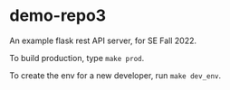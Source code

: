 # demo-repo3
An example flask rest API server, for SE Fall 2022.

To build production, type `make prod`.

To create the env for a new developer, run `make dev_env`.

